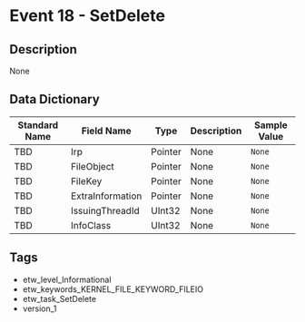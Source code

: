 # Event 18 - SetDelete

## Description
None

## Data Dictionary
|Standard Name|Field Name|Type|Description|Sample Value|
|---|---|---|---|---|
|TBD|Irp|Pointer|None|`None`|
|TBD|FileObject|Pointer|None|`None`|
|TBD|FileKey|Pointer|None|`None`|
|TBD|ExtraInformation|Pointer|None|`None`|
|TBD|IssuingThreadId|UInt32|None|`None`|
|TBD|InfoClass|UInt32|None|`None`|

## Tags
* etw_level_Informational
* etw_keywords_KERNEL_FILE_KEYWORD_FILEIO
* etw_task_SetDelete
* version_1